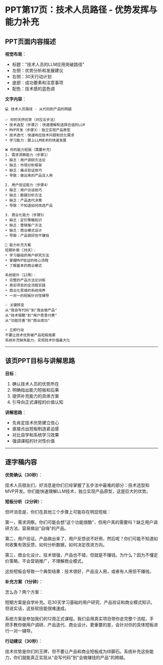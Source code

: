 # PPT第17页：技术人员路径 - 优势发挥与能力补充

## PPT页面内容描述

**视觉布局**：
- 标题："技术人员的LLM应用突破路径"
- 左侧：优势分析和发展建议
- 右侧：30天行动计划
- 底部：成功要素和注意事项
- 配色：技术感的蓝色调

**文字内容**：
```
💻 技术人员路径 - 从代码到产品的跨越

✅ 你的天然优势（对应五步法）
• 技术选型（步骤2）：快速理解和选择合适的LLM
• MVP开发（步骤3）：独立实现产品原型
• 技术迭代：快速响应技术问题和优化需求
• 学习能力：跟上LLM技术的快速发展

❌ 你的能力短板（需要补充）
1. 需求洞察能力（步骤1）
• 缺乏：用户调研方法论
• 缺乏：市场分析框架
• 缺乏：痛点验证技巧
→ 导致：做出来的产品没人用

2. 用户验证能力（步骤4）
• 缺乏：用户访谈技巧
• 缺乏：数据分析方法
• 缺乏：产品迭代决策
→ 导致：不知道如何改进产品

3. 商业化能力（步骤5）
• 缺乏：定价策略知识
• 缺乏：营销推广方法
• 缺乏：商业模式设计
→ 导致：产品很好但不赚钱

🎯 能力补充方案
短期补救（30天）：
• 学习基础的用户研究方法
• 掌握MVP验证的核心流程
• 了解基本的商业模式

系统提升（12周）：
• 完整的产品方法论训练
• 真实项目的全流程实践
• 商业化思维的系统培养
• 一对一的短板针对性辅导

💡 关键转变
从"我会写代码"到"我会做产品"
从"技术很酷"到"用户愿意付费"
从"功能完善"到"商业成功"

⚡ 立即行动
不要让技术优势被产品短板拖累
系统补充缺失能力，实现技术价值最大化
```

---

## 该页PPT目标与讲解思路

**目标**：
1. 确认技术人员的优势所在
2. 明确指出能力短板和后果
3. 提供补充能力的具体方案
4. 引导向正式课程的价值认知

**讲解思路**：
- 先肯定技术优势建立信心
- 直接点出短板制造紧迫感
- 对比自学和系统学习效果
- 强调课程的针对性价值

---

## 逐字稿内容

**优势确认（30秒）**：

技术人员朋友们，好消息是你们已经掌握了五步法中最难的部分：技术选型和MVP开发。你们能快速理解LLM技术，独立实现产品原型，这是巨大的优势。

**短板分析（2分钟）**：

但坏消息是，你们在其他三个步骤上可能存在明显短板：

第一，需求洞察。你们可能会想"这个功能很酷"，但用户真的需要吗？缺乏用户调研方法，容易做出"自嗨"的产品。

第二，用户验证。产品做出来了，用户反馈说不好用，然后呢？你们可能不知道如何收集有效反馈，如何分析数据，如何决定改进方向。

第三，商业化设计。技术很强，产品也不错，但就是不赚钱。为什么？因为不懂定价策略，不会营销推广，不理解商业模式。

这些短板会导致一个典型结果：技术很好，产品没人用，或者有人用但不赚钱。

**补充方案（1分钟）**：

怎么办？两个方案：

短期方案是自学补充。花30天学习基础的用户研究、产品验证和商业模式知识。但说实话，这些软技能很难速成。

系统方案是参加我们的12周正式课程。我们会用真实项目带你走完整个流程，手把手教你做用户调研、产品迭代、商业设计。更重要的是，会针对你的具体短板进行一对一辅导。

**行动建议（30秒）**：

技术优势是你们的王牌，但不要让产品和商业短板成为绊脚石。系统补充这些能力，你们就能真正实现从"会写代码"到"会做赚钱的产品"的跨越。 